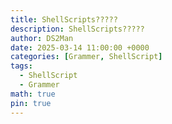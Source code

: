 ```yaml
---
title: ShellScripts?????
description: ShellScripts?????
author: DS2Man
date: 2025-03-14 11:00:00 +0000
categories: [Grammer, ShellScript]
tags:
  - ShellScript
  - Grammer
math: true
pin: true
---
```


